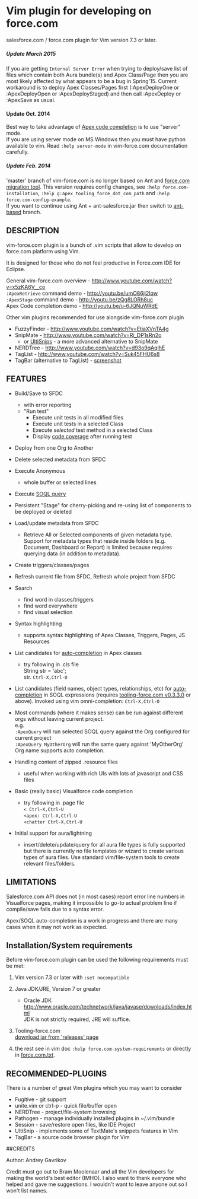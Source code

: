# Vim plugin for developing on force.com      

salesforce.com / force.com plugin for Vim version 7.3 or later.  

##### Update March 2015  
If you are getting `Internal Server Error` when trying to deploy/save list of files which contain both Aura bundle(s) and Apex Class/Page then you are most likely affected by what appears to be a bug in Spring'15. 
Current workaround is to deploy Apex Classes/Pages first (:ApexDeployOne or :ApexDeployOpen or :ApexDeployStaged) and then call :ApexDeploy or :ApexSave as usual.

#### Update Oct. 2014  
Best way to take advantage of [Apex code completion](http://youtu.be/u-6JQNuWRdE) is to use "server" mode.  
If you are using server mode on MS Windows then you must have python available to vim.
Read `:help server-mode` in vim-force.com documentation carefully.

##### Update Feb. 2014  
'master' branch of vim-force.com is no longer based on Ant and [force.com migration tool](http://www.salesforce.com/us/developer/docs/daas/). This version requires config changes, see `:help force.com-installation`, `:help g:apex_tooling_force_dot_com_path` and `:help force.com-config-example`.  
If you want to continue using Ant + ant-salesforce.jar then switch to [ant-based](https://github.com/neowit/vim-force.com/tree/ant-based) branch.  



## DESCRIPTION                                             

vim-force.com plugin is a bunch of .vim scripts that allow to develop on force.com 
platform using Vim.

It is designed for those who do not feel productive in Force.com IDE for Eclipse.

General vim-force.com overview - http://www.youtube.com/watch?v=x5zKA6V__co  
`:ApexRetrieve` command demo - http://youtu.be/umO86ji2Iqw  
`:ApexStage` command demo - http://youtu.be/zQg8LORh8uc  
Apex Code completion demo - http://youtu.be/u-6JQNuWRdE

Other vim plugins recommended for use alongside vim-force.com plugin  
* FuzzyFinder - http://www.youtube.com/watch?v=EtiaXVnTA4g  
* SnipMate - http://www.youtube.com/watch?v=Ri_DP1sRn2o  
  - or [UltiSnips](http://vimcasts.org/episodes/meet-ultisnips/) - a more advanced alternative to SnipMate  
* NERDTree - http://www.youtube.com/watch?v=d93o9qAqIhE  
* TagList - http://www.youtube.com/watch?v=Suk45FHU6s8  
* TagBar (alternative to TagList) - [screenshot](https://f.cloud.github.com/assets/115889/378070/f8d241b0-a513-11e2-802e-d4419aac586d.png)

## FEATURES

* Build/Save to SFDC
  - with error reporting
  - "Run test"
    * Execute unit tests in all modified files
    * Execute unit tests in a selected Class
    * Execute *selected* test method in a selected Class
    * Display [code coverage](https://f.cloud.github.com/assets/552057/2147462/89eec2b0-93d2-11e3-9207-432ef8d90763.png) after running test
	

* Deploy from one Org to Another

* Delete selected metadata from SFDC

* Execute Anonymous
  - whole buffer or selected lines  

* Execute [SOQL query](http://youtu.be/RhjJVMh-50I)
          
* Persistent "Stage" for cherry-picking and re-using list of components to be deployed or deleted

* Load/update metadata from SFDC
  - Retrieve All or Selected components of given metadata type.  
Support for metadata types that reside inside folders (e.g. Document, Dashboard or Report) is limited because requires querying data (in addition to metadata).

* Create triggers/classes/pages

* Refresh current file from SFDC, Refresh whole project from SFDC

* Search
  - find word in classes/triggers  
  - find word everywhere  
  - find visual selection  

* Syntax highlighting
  - supports syntax highlighting of Apex Classes, Triggers, Pages, JS Resources

* List candidates for [auto-completion](http://youtu.be/u-6JQNuWRdE) in Apex classes
	- try following in .cls file  
	  String str = 'abc';  
	  str. `Ctrl-X,Ctrl-O`  

* List candidates (field names, object types, relationships, etc) for [auto-completion](http://youtu.be/rzqgXV3Gx0s) in SOQL expressions (requires [tooling-force.com v0.3.3.0](https://github.com/neowit/tooling-force.com/releases) or above). Invoked using vim omni-completion: `Ctrl-X,Ctrl-O`
  
* Most commands (where it makes sense) can be run against different orgs without leaving current project.  
e.g.   
`:ApexQuery` will run selected SOQL query against the Org configured for current project  
`:ApexQuery MyOtherOrg` will run the same query against 'MyOtherOrg'  
Org name supports auto completion.

* Handling content of zipped .resource files
	- useful when working with rich UIs with lots of javascript and CSS files   

* Basic (really basic) Visualforce code completion
	- try following in .page file  
      `< Ctrl-X,Ctrl-U`  
      `<apex: Ctrl-X,Ctrl-U`  
      `<chatter Ctrl-X,Ctrl-U`
	
* Initial support for aura/lightning
	- insert/delete/update/query for all aura file types is fully supported but there is currently no file templates or wizard to create various types of aura files. Use standard vim/file-system tools to create relevant files/folders.

## LIMITATIONS

Salesforce.com API does not (in most cases) report error line numbers
in Visualforce pages, making it impossible to go-to actual problem line if
compile/save fails due to a syntax error.

Apex/SOQL auto-completion is a work in progress and there are many cases when it may not work as expected.

## Installation/System requirements 

Before vim-force.com plugin can be used the following requirements must be met:

1. Vim version 7.3 or later with `:set nocompatible`  

2. Java JDK/JRE, Version 7 or greater  
   - Oracle JDK
     http://www.oracle.com/technetwork/java/javase/downloads/index.html       
JDK is not strictly required, JRE will suffice.  
  
3. Tooling-force.com  
   [download jar from 'releases' page](https://github.com/neowit/tooling-force.com) 
   

4. the rest see in vim doc `:help force.com-system-requirements` or directly in [force.com.txt](https://github.com/neowit/vim-force.com/blob/master/doc/force.com.txt).


## RECOMMENDED-PLUGINS                             

There is a number of great Vim plugins which you may want to consider  
- Fugitive - git support  
- unite.vim or ctrl-p - quick file/buffer open  
- NERDTree - project/file-system browsing  
- Pathogen - manage individually installed plugins in ~/.vim/bundle  
- Session - save/restore open files, like IDE Project  
- UltiSnip - implements some of TextMate's snippets features in Vim  
- TagBar - a source code browser plugin for Vim  


##CREDITS                                                     

Author: Andrey Gavrikov 

Credit must go out to Bram Moolenaar and all the Vim developers for
making the world's best editor (IMHO). I also want to thank everyone who
helped and gave me suggestions. I wouldn't want to leave anyone out so I
won't list names.

